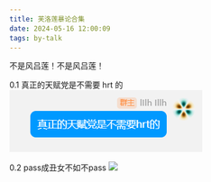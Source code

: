 ```yaml
---
title: 芙洛莲暴论合集
date: 2024-05-16 12:00:09
tags: by-talk
---
```


不是风吕莲！不是风吕莲！

0.1 真正的天赋党是不需要 hrt 的
![](radical/01.png)

0.2 pass成丑女不如不pass
![](radical/02.png)
